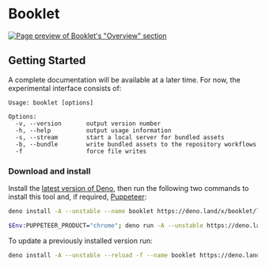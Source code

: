 # Booklet

[![Page preview of Booklet's "Overview" section][banner:preview]][banner:landing]

[banner:preview]: https://applic.dev/booklet/output/booklet-overview.png
[banner:landing]: https://applic.dev/booklet/overview

## Getting Started

A complete documentation will be available at a later time. For now, the experimental interface consists of:

<!--
See our [documentation](https://applic.dev/booklet/overview) for complete guide –
-->

```plain
Usage: booklet [options]

Options:
  -v, --version       output version number
  -h, --help          output usage information
  -s, --stream        start a local server for bundled assets
  -b, --bundle        write bundled assets to the repository workflows
  -f                  force file writes
```

### Download and install

Install the [latest version of Deno][deno:install-latest], then run the following two commands to install this tool and, if required, [Puppeteer][puppeteer:install-latest]:

```sh
deno install -A --unstable --name booklet https://deno.land/x/booklet/lib/index.ts
```

```sh
$Env:PUPPETEER_PRODUCT="chrome"; deno run -A --unstable https://deno.land/x/puppeteer@9.0.2/install.ts
```

To update a previously installed version run:

```sh
deno install -A --unstable --reload -f --name booklet https://deno.land/x/booklet/lib/index.ts
```

[deno:install-latest]: https://github.com/denoland/deno_install#install-latest-version
[puppeteer:install-latest]: https://github.com/lucacasonato/deno-puppeteer#installation
